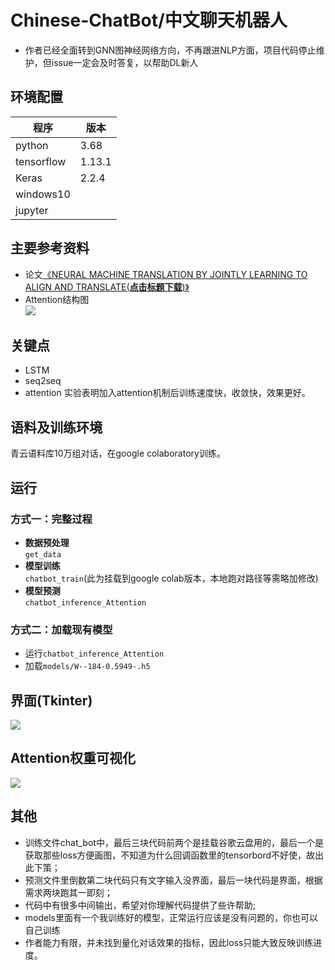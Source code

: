 # Chinese-ChatBot/中文聊天机器人
* 作者已经全面转到GNN图神经网络方向，不再跟进NLP方面，项目代码停止维护，但issue一定会及时答复，以帮助DL新人
## 环境配置
| 程序         | 版本      |
| ---------- | ------- |
| python     | 3.68    |
| tensorflow | 1.13.1  |
| Keras      | 2.2.4   |
| windows10  |         |
| jupyter    |         |

## 主要参考资料
* 论文[《NEURAL MACHINE TRANSLATION BY JOINTLY LEARNING TO ALIGN AND TRANSLATE(**点击标题下载**)》](https://arxiv.org/pdf/1409.0473.pdf)
* Attention结构图<br>![](https://github.com/jiayiwang5/Chinese-ChatBot/blob/master/image/image3.png)

## 关键点
* LSTM
* seq2seq
* attention 实验表明加入attention机制后训练速度快，收敛快，效果更好。
## 语料及训练环境
  青云语料库10万组对话，在google colaboratory训练。
## 运行
### 方式一：完整过程
- **数据预处理**<br>
  `get_data`<br>
- **模型训练**<br>
  `chatbot_train`(此为挂载到google colab版本，本地跑对路径等需略加修改)<br>
- **模型预测**<br>
  `chatbot_inference_Attention`<br>
### 方式二：加载现有模型
- 运行`chatbot_inference_Attention`<br>
- 加载`models/W--184-0.5949-.h5` 
## 界面(Tkinter)
![](https://github.com/jiayiwang5/Chinese-ChatBot/blob/master/image/image.png)

## Attention权重可视化
![](https://github.com/jiayiwang5/Chinese-ChatBot/blob/master/image/image2.png)

## 其他
* 训练文件chat_bot中，最后三块代码前两个是挂载谷歌云盘用的，最后一个是获取那些loss方便画图，不知道为什么回调函数里的tensorbord不好使，故出此下策；<br>
* 预测文件里倒数第二块代码只有文字输入没界面，最后一块代码是界面，根据需求两块跑其一即刻；<br>
* 代码中有很多中间输出，希望对你理解代码提供了些许帮助;<br>
* models里面有一个我训练好的模型，正常运行应该是没有问题的，你也可以自己训练<br>
* 作者能力有限，并未找到量化对话效果的指标，因此loss只能大致反映训练进度。<br>


